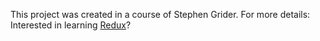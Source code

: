 This project was created in a course of Stephen Grider. For more details:
Interested in learning [Redux](https://www.udemy.com/react-redux/)?
